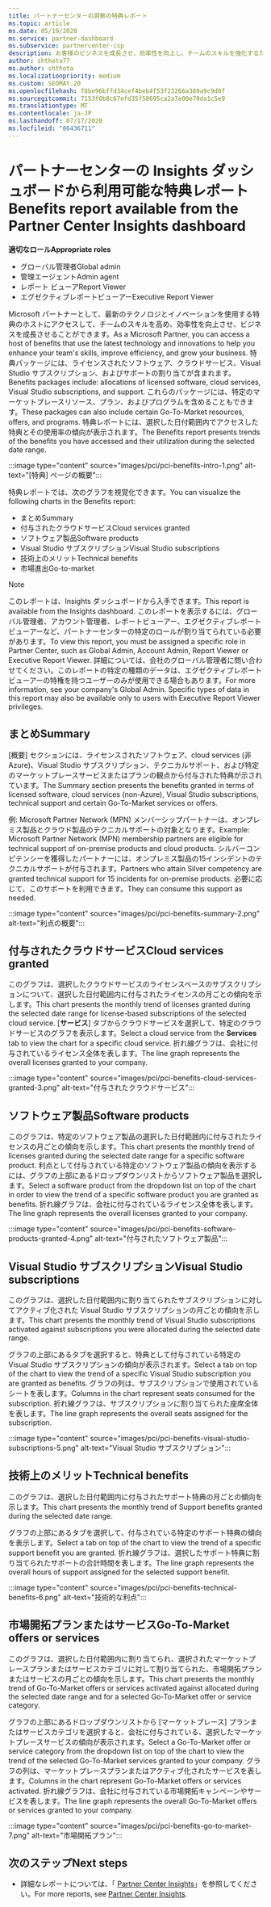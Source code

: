 ```yaml
---
title: パートナーセンターの洞察の特典レポート
ms.topic: article
ms.date: 05/19/2020
ms.service: partner-dashboard
ms.subservice: partnercenter-csp
description: お客様のビジネスを成長させ、効率性を向上し、チームのスキルを強化するために付与された Microsoft パートナーの特典の種類をご確認ください。
author: shthota77
ms.author: shthota
ms.localizationpriority: medium
ms.custom: SEOMAY.20
ms.openlocfilehash: f8be96bffd34cef4beb4f53f23266a389a9c9d0f
ms.sourcegitcommit: 7153f0b8c67efd35f58695ca2a7e00e70da1c5e9
ms.translationtype: MT
ms.contentlocale: ja-JP
ms.lasthandoff: 07/17/2020
ms.locfileid: "86436711"
---
```

# <a name="benefits-report-available-from-the-partner-center-insights-dashboard"></a><span data-ttu-id="9b863-103">パートナーセンターの Insights ダッシュボードから利用可能な特典レポート</span><span class="sxs-lookup"><span data-stu-id="9b863-103">Benefits report available from the Partner Center Insights dashboard</span></span>

<span data-ttu-id="9b863-104">**適切なロール**</span><span class="sxs-lookup"><span data-stu-id="9b863-104">**Appropriate roles**</span></span>

- <span data-ttu-id="9b863-105">グローバル管理者</span><span class="sxs-lookup"><span data-stu-id="9b863-105">Global admin</span></span>
- <span data-ttu-id="9b863-106">管理エージェント</span><span class="sxs-lookup"><span data-stu-id="9b863-106">Admin agent</span></span>
- <span data-ttu-id="9b863-107">レポート ビューア</span><span class="sxs-lookup"><span data-stu-id="9b863-107">Report Viewer</span></span>
- <span data-ttu-id="9b863-108">エグゼクティブレポートビューアー</span><span class="sxs-lookup"><span data-stu-id="9b863-108">Executive Report Viewer</span></span>

<span data-ttu-id="9b863-109">Microsoft パートナーとして、最新のテクノロジとイノベーションを使用する特典のホストにアクセスして、チームのスキルを高め、効率性を向上させ、ビジネスを成長させることができます。</span><span class="sxs-lookup"><span data-stu-id="9b863-109">As a Microsoft Partner, you can access a host of benefits that use the latest technology and innovations to help you enhance your team's skills, improve efficiency, and grow your business.</span></span> <span data-ttu-id="9b863-110">特典パッケージには、ライセンスされたソフトウェア、クラウドサービス、Visual Studio サブスクリプション、およびサポートの割り当てが含まれます。</span><span class="sxs-lookup"><span data-stu-id="9b863-110">Benefits packages include: allocations of licensed software, cloud services, Visual Studio subscriptions, and support.</span></span> <span data-ttu-id="9b863-111">これらのパッケージには、特定のマーケットプレースリソース、プラン、およびプログラムを含めることもできます。</span><span class="sxs-lookup"><span data-stu-id="9b863-111">These packages can also include certain Go-To-Market resources, offers, and programs.</span></span> <span data-ttu-id="9b863-112">特典レポートには、選択した日付範囲内でアクセスした特典とその使用率の傾向が表示されます。</span><span class="sxs-lookup"><span data-stu-id="9b863-112">The Benefits report presents trends of the benefits you have accessed and their utilization during the selected date range.</span></span>

:::image type="content" source="images/pci/pci-benefits-intro-1.png" alt-text="[特典] ページの概要":::

<span data-ttu-id="9b863-114">特典レポートでは、次のグラフを視覚化できます。</span><span class="sxs-lookup"><span data-stu-id="9b863-114">You can visualize the following charts in the Benefits report:</span></span>

- <span data-ttu-id="9b863-115">まとめ</span><span class="sxs-lookup"><span data-stu-id="9b863-115">Summary</span></span>
- <span data-ttu-id="9b863-116">付与されたクラウドサービス</span><span class="sxs-lookup"><span data-stu-id="9b863-116">Cloud services granted</span></span>
- <span data-ttu-id="9b863-117">ソフトウェア製品</span><span class="sxs-lookup"><span data-stu-id="9b863-117">Software products</span></span>
- <span data-ttu-id="9b863-118">Visual Studio サブスクリプション</span><span class="sxs-lookup"><span data-stu-id="9b863-118">Visual Studio subscriptions</span></span>
- <span data-ttu-id="9b863-119">技術上のメリット</span><span class="sxs-lookup"><span data-stu-id="9b863-119">Technical benefits</span></span>
- <span data-ttu-id="9b863-120">市場進出</span><span class="sxs-lookup"><span data-stu-id="9b863-120">Go-to-market</span></span>

 > [!NOTE]
 > <span data-ttu-id="9b863-121">このレポートは、Insights ダッシュボードから入手できます。</span><span class="sxs-lookup"><span data-stu-id="9b863-121">This report is available from the Insights dashboard.</span></span> <span data-ttu-id="9b863-122">このレポートを表示するには、グローバル管理者、アカウント管理者、レポートビューアー、エグゼクティブレポートビューアーなど、パートナーセンターの特定のロールが割り当てられている必要があります。</span><span class="sxs-lookup"><span data-stu-id="9b863-122">To view this report, you must be assigned a specific role in Partner Center, such as Global Admin, Account Admin, Report Viewer or Executive Report Viewer.</span></span> <span data-ttu-id="9b863-123">詳細については、会社のグローバル管理者に問い合わせてください。このレポートの特定の種類のデータは、エグゼクティブレポートビューアーの特権を持つユーザーのみが使用できる場合もあります。</span><span class="sxs-lookup"><span data-stu-id="9b863-123">For more information, see your company's Global Admin. Specific types of data in this report may also be available only to users with Executive Report Viewer privileges.</span></span>

## <a name="summary"></a><span data-ttu-id="9b863-124">まとめ</span><span class="sxs-lookup"><span data-stu-id="9b863-124">Summary</span></span>

<span data-ttu-id="9b863-125">[概要] セクションには、ライセンスされたソフトウェア、cloud services (非 Azure)、Visual Studio サブスクリプション、テクニカルサポート、および特定のマーケットプレースサービスまたはプランの観点から付与された特典が示されています。</span><span class="sxs-lookup"><span data-stu-id="9b863-125">The Summary section presents the benefits granted in terms of licensed software, cloud services (non-Azure), Visual Studio subscriptions, technical support and certain Go-To-Market services or offers.</span></span>

<span data-ttu-id="9b863-126">例: Microsoft Partner Network (MPN) メンバーシップパートナーは、オンプレミス製品とクラウド製品のテクニカルサポートの対象となります。</span><span class="sxs-lookup"><span data-stu-id="9b863-126">Example: Microsoft Partner Network (MPN) membership partners are eligible for technical support of on-premise products and cloud products.</span></span> <span data-ttu-id="9b863-127">シルバーコンピテンシーを獲得したパートナーには、オンプレミス製品の15インシデントのテクニカルサポートが付与されます。</span><span class="sxs-lookup"><span data-stu-id="9b863-127">Partners who attain Silver competency are granted technical support for 15 incidents for on-premise products.</span></span> <span data-ttu-id="9b863-128">必要に応じて、このサポートを利用できます。</span><span class="sxs-lookup"><span data-stu-id="9b863-128">They can consume this support as needed.</span></span> 

:::image type="content" source="images/pci/pci-benefits-summary-2.png" alt-text="利点の概要":::

## <a name="cloud-services-granted"></a><span data-ttu-id="9b863-130">付与されたクラウドサービス</span><span class="sxs-lookup"><span data-stu-id="9b863-130">Cloud services granted</span></span>

<span data-ttu-id="9b863-131">このグラフは、選択したクラウドサービスのライセンスベースのサブスクリプションについて、選択した日付範囲内に付与されたライセンスの月ごとの傾向を示します。</span><span class="sxs-lookup"><span data-stu-id="9b863-131">This chart presents the monthly trend of licenses granted during the selected date range for license-based subscriptions of the selected cloud service.</span></span>
<span data-ttu-id="9b863-132">[**サービス**] タブからクラウドサービスを選択して、特定のクラウドサービスのグラフを表示します。</span><span class="sxs-lookup"><span data-stu-id="9b863-132">Select a cloud service from the **Services** tab to view the chart for a specific cloud service.</span></span> <span data-ttu-id="9b863-133">折れ線グラフは、会社に付与されているライセンス全体を表します。</span><span class="sxs-lookup"><span data-stu-id="9b863-133">The line graph represents the overall licenses granted to your company.</span></span>

:::image type="content" source="images/pci/pci-benefits-cloud-services-granted-3.png" alt-text="付与されたクラウドサービス":::

## <a name="software-products"></a><span data-ttu-id="9b863-135">ソフトウェア製品</span><span class="sxs-lookup"><span data-stu-id="9b863-135">Software products</span></span>

<span data-ttu-id="9b863-136">このグラフは、特定のソフトウェア製品の選択した日付範囲内に付与されたライセンスの月ごとの傾向を示します。</span><span class="sxs-lookup"><span data-stu-id="9b863-136">This chart presents the monthly trend of licenses granted during the selected date range for a specific software product.</span></span> <span data-ttu-id="9b863-137">利点として付与されている特定のソフトウェア製品の傾向を表示するには、グラフの上部にあるドロップダウンリストからソフトウェア製品を選択します。</span><span class="sxs-lookup"><span data-stu-id="9b863-137">Select a software product from the dropdown list on top of the chart in order to view the trend of a specific software product you are granted as benefits.</span></span> <span data-ttu-id="9b863-138">折れ線グラフは、会社に付与されているライセンス全体を表します。</span><span class="sxs-lookup"><span data-stu-id="9b863-138">The line graph represents the overall licenses granted to your company.</span></span>

:::image type="content" source="images/pci/pci-benefits-software-products-granted-4.png" alt-text="付与されたソフトウェア製品":::

## <a name="visual-studio-subscriptions"></a><span data-ttu-id="9b863-140">Visual Studio サブスクリプション</span><span class="sxs-lookup"><span data-stu-id="9b863-140">Visual Studio subscriptions</span></span>

<span data-ttu-id="9b863-141">このグラフは、選択した日付範囲内に割り当てられたサブスクリプションに対してアクティブ化された Visual Studio サブスクリプションの月ごとの傾向を示します。</span><span class="sxs-lookup"><span data-stu-id="9b863-141">This chart presents the monthly trend of Visual Studio subscriptions activated against subscriptions you were allocated during the selected date range.</span></span>

<span data-ttu-id="9b863-142">グラフの上部にあるタブを選択すると、特典として付与されている特定の Visual Studio サブスクリプションの傾向が表示されます。</span><span class="sxs-lookup"><span data-stu-id="9b863-142">Select a tab on top of the chart to view the trend of a specific Visual Studio subscription you are granted as benefits.</span></span> <span data-ttu-id="9b863-143">グラフの列は、サブスクリプションで使用されているシートを表します。</span><span class="sxs-lookup"><span data-stu-id="9b863-143">Columns in the chart represent seats consumed for the subscription.</span></span> <span data-ttu-id="9b863-144">折れ線グラフは、サブスクリプションに割り当てられた座席全体を表します。</span><span class="sxs-lookup"><span data-stu-id="9b863-144">The line graph represents the overall seats assigned for the subscription.</span></span>

:::image type="content" source="images/pci/pci-benefits-visual-studio-subscriptions-5.png" alt-text="Visual Studio サブスクリプション":::

## <a name="technical-benefits"></a><span data-ttu-id="9b863-146">技術上のメリット</span><span class="sxs-lookup"><span data-stu-id="9b863-146">Technical benefits</span></span>

<span data-ttu-id="9b863-147">このグラフは、選択した日付範囲内に付与されたサポート特典の月ごとの傾向を示します。</span><span class="sxs-lookup"><span data-stu-id="9b863-147">This chart presents the monthly trend of Support benefits granted during the selected date range.</span></span>

<span data-ttu-id="9b863-148">グラフの上部にあるタブを選択して、付与されている特定のサポート特典の傾向を表示します。</span><span class="sxs-lookup"><span data-stu-id="9b863-148">Select a tab on top of the chart to view the trend of a specific support benefit you are granted.</span></span> <span data-ttu-id="9b863-149">折れ線グラフは、選択したサポート特典に割り当てられたサポートの合計時間を表します。</span><span class="sxs-lookup"><span data-stu-id="9b863-149">The line graph represents the overall hours of support assigned for the selected support benefit.</span></span>

:::image type="content" source="images/pci/pci-benefits-technical-benefits-6.png" alt-text="技術的な利点":::

## <a name="go-to-market-offers-or-services"></a><span data-ttu-id="9b863-151">市場開拓プランまたはサービス</span><span class="sxs-lookup"><span data-stu-id="9b863-151">Go-To-Market offers or services</span></span>

<span data-ttu-id="9b863-152">このグラフは、選択した日付範囲内に割り当てられ、選択されたマーケットプレースプランまたはサービスカテゴリに対して割り当てられた、市場開拓プランまたはサービスの月ごとの傾向を示します。</span><span class="sxs-lookup"><span data-stu-id="9b863-152">This chart presents the monthly trend of Go-To-Market offers or services activated against allocated during the selected date range and for a selected Go-To-Market offer or service category.</span></span>

<span data-ttu-id="9b863-153">グラフの上部にあるドロップダウンリストから [マーケットプレース] プランまたはサービスカテゴリを選択すると、会社に付与されている、選択したマーケットプレースサービスの傾向が表示されます。</span><span class="sxs-lookup"><span data-stu-id="9b863-153">Select a Go-To-Market offer or service category from the dropdown list on top of the chart to view the trend of the selected Go-To-Market services granted to your company.</span></span> <span data-ttu-id="9b863-154">グラフの列は、マーケットプレースプランまたはアクティブ化されたサービスを表します。</span><span class="sxs-lookup"><span data-stu-id="9b863-154">Columns in the chart represent Go-To-Market offers or services activated.</span></span> <span data-ttu-id="9b863-155">折れ線グラフは、会社に付与されている市場開拓キャンペーンやサービスを表します。</span><span class="sxs-lookup"><span data-stu-id="9b863-155">The line graph represents the overall Go-To-Market offers or services granted to your company.</span></span>

:::image type="content" source="images/pci/pci-benefits-go-to-market-7.png" alt-text="市場開拓プラン":::

## <a name="next-steps"></a><span data-ttu-id="9b863-157">次のステップ</span><span class="sxs-lookup"><span data-stu-id="9b863-157">Next steps</span></span>

- <span data-ttu-id="9b863-158">詳細なレポートについては、「 [Partner Center Insights](partner-center-insights.md)」を参照してください。</span><span class="sxs-lookup"><span data-stu-id="9b863-158">For more reports, see [Partner Center Insights](partner-center-insights.md).</span></span>
